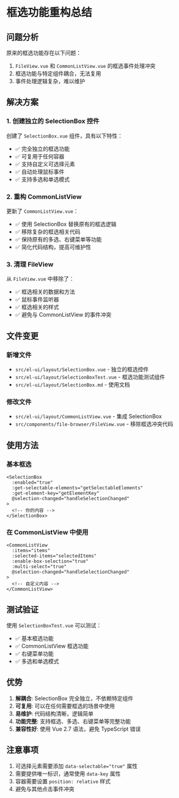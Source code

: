 # 框选功能重构总结

## 问题分析

原来的框选功能存在以下问题：
1. `FileView.vue` 和 `CommonListView.vue` 的框选事件处理冲突
2. 框选功能与特定组件耦合，无法复用
3. 事件处理逻辑复杂，难以维护

## 解决方案

### 1. 创建独立的 SelectionBox 控件

创建了 `SelectionBox.vue` 组件，具有以下特性：
- ✅ 完全独立的框选功能
- ✅ 可复用于任何容器
- ✅ 支持自定义可选择元素
- ✅ 自动处理鼠标事件
- ✅ 支持多选和单选模式

### 2. 重构 CommonListView

更新了 `CommonListView.vue`：
- ✅ 使用 SelectionBox 替换原有的框选逻辑
- ✅ 移除复杂的框选相关代码
- ✅ 保持原有的多选、右键菜单等功能
- ✅ 简化代码结构，提高可维护性

### 3. 清理 FileView

从 `FileView.vue` 中移除了：
- ✅ 框选相关的数据和方法
- ✅ 鼠标事件监听器
- ✅ 框选相关的样式
- ✅ 避免与 CommonListView 的事件冲突

## 文件变更

### 新增文件
- `src/el-ui/layout/SelectionBox.vue` - 独立的框选控件
- `src/el-ui/layout/SelectionBoxTest.vue` - 框选功能测试组件
- `src/el-ui/layout/SelectionBox.md` - 使用文档

### 修改文件
- `src/el-ui/layout/CommonListView.vue` - 集成 SelectionBox
- `src/components/file-browser/FileView.vue` - 移除框选冲突代码

## 使用方法

### 基本框选
```vue
<SelectionBox
  :enabled="true"
  :get-selectable-elements="getSelectableElements"
  :get-element-key="getElementKey"
  @selection-changed="handleSelectionChanged"
>
  <!-- 你的内容 -->
</SelectionBox>
```

### 在 CommonListView 中使用
```vue
<CommonListView
  :items="items"
  :selected-items="selectedItems"
  :enable-box-selection="true"
  :multi-select="true"
  @selection-changed="handleSelectionChanged"
>
  <!-- 自定义内容 -->
</CommonListView>
```

## 测试验证

使用 `SelectionBoxTest.vue` 可以测试：
- ✅ 基本框选功能
- ✅ CommonListView 框选功能
- ✅ 右键菜单功能
- ✅ 多选和单选模式

## 优势

1. **解耦合**: SelectionBox 完全独立，不依赖特定组件
2. **可复用**: 可以在任何需要框选的场景中使用
3. **易维护**: 代码结构清晰，逻辑简单
4. **功能完整**: 支持框选、多选、右键菜单等完整功能
5. **兼容性好**: 使用 Vue 2.7 语法，避免 TypeScript 错误

## 注意事项

1. 可选择元素需要添加 `data-selectable="true"` 属性
2. 需要提供唯一标识，通常使用 `data-key` 属性
3. 容器需要设置 `position: relative` 样式
4. 避免与其他点击事件冲突 